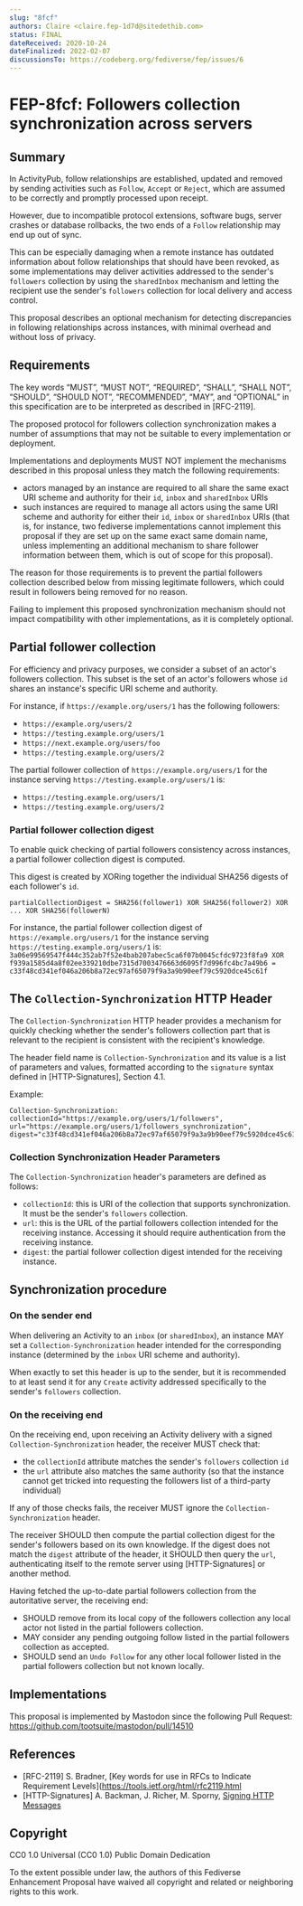 ```yaml
---
slug: "8fcf"
authors: Claire <claire.fep-1d7d@sitedethib.com>
status: FINAL
dateReceived: 2020-10-24
dateFinalized: 2022-02-07
discussionsTo: https://codeberg.org/fediverse/fep/issues/6
---
```

# FEP-8fcf: Followers collection synchronization across servers

## Summary

In ActivityPub, follow relationships are established, updated and removed by
sending activities such as `Follow`, `Accept` or `Reject`, which are assumed to
be correctly and promptly processed upon receipt.

However, due to incompatible protocol extensions, software bugs, server crashes
or database rollbacks, the two ends of a `Follow` relationship may end up out of
sync.

This can be especially damaging when a remote instance has outdated information
about follow relationships that should have been revoked, as some
implementations may deliver activities addressed to the sender's `followers`
collection by using the `sharedInbox` mechanism and letting the recipient use
the sender's `followers` collection for local delivery and access control.

This proposal describes an optional mechanism for detecting discrepancies in
following relationships across instances, with minimal overhead and without loss
of privacy.

## Requirements

The key words “MUST”, “MUST NOT”, “REQUIRED”, “SHALL”, “SHALL NOT”,
“SHOULD”, “SHOULD NOT”, “RECOMMENDED”, “MAY”, and “OPTIONAL” in this
specification are to be interpreted as described in [RFC-2119].

The proposed protocol for followers collection synchronization makes a number of
assumptions that may not be suitable to every implementation or deployment.

Implementations and deployments MUST NOT implement the mechanisms described in
this proposal unless they match the following requirements:
- actors managed by an instance are required to all share the same exact URI
  scheme and authority for their `id`, `inbox` and `sharedInbox` URIs
- such instances are required to manage all actors using the same URI scheme and
  authority for either their `id`, `inbox` or `sharedInbox` URIs (that is, for
  instance, two fediverse implementations cannot implement this proposal if they
  are set up on the same exact same domain name, unless implementing an
  additional mechanism to share follower information between them, which is out
  of scope for this proposal).

The reason for those requirements is to prevent the partial followers collection
described below from missing legitimate followers, which could result in
followers being removed for no reason.

Failing to implement this proposed synchronization mechanism should not impact
compatibility with other implementations, as it is completely optional.

## Partial follower collection

For efficiency and privacy purposes, we consider a subset of an actor's
followers collection. This subset is the set of an actor's followers whose `id`
shares an instance's specific URI scheme and authority.

For instance, if `https://example.org/users/1` has the following followers:
- `https://example.org/users/2`
- `https://testing.example.org/users/1`
- `https://next.example.org/users/foo`
- `https://testing.example.org/users/2`

The partial follower collection of `https://example.org/users/1` for the
instance serving `https://testing.example.org/users/1` is:
- `https://testing.example.org/users/1`
- `https://testing.example.org/users/2`

### Partial follower collection digest

To enable quick checking of partial followers consistency across instances, a
partial follower collection digest is computed.

This digest is created by XORing together the individual SHA256 digests of each
follower's `id`.

```
partialCollectionDigest = SHA256(follower1) XOR SHA256(follower2) XOR ... XOR SHA256(followerN)
```

For instance, the partial follower collection digest of
`https://example.org/users/1` for the instance serving
`https://testing.example.org/users/1` is:
`3a06e99569547f444c352ab7f52e4bab207abec5ca6f07b0045cfdc9723f8fa9 XOR f939a1585d4a8f02ee339210dbe7315d7003476663d6095f7d996fc4bc7a49b6 = c33f48cd341ef046a206b8a72ec97af65079f9a3a9b90eef79c5920dce45c61f`

## The `Collection-Synchronization` HTTP Header

The `Collection-Synchronization` HTTP header provides a mechanism for quickly
checking whether the sender's followers collection part that is relevant to the
recipient is consistent with the recipient's knowledge.

The header field name is `Collection-Synchronization` and its value is a list of
parameters and values, formatted according to the `signature` syntax defined in
[HTTP-Signatures], Section 4.1.

Example:
```
Collection-Synchronization: collectionId="https://example.org/users/1/followers", url="https://example.org/users/1/followers_synchronization", digest="c33f48cd341ef046a206b8a72ec97af65079f9a3a9b90eef79c5920dce45c61f"
```

### Collection Synchronization Header Parameters

The `Collection-Synchronization` header's parameters are defined as follows:

- `collectionId`: this is URI of the collection that supports synchronization.
  It must be the sender's `followers` collection.
- `url`: this is the URL of the partial followers collection intended for the
  receiving instance.
  Accessing it should require authentication from the receiving instance.
- `digest`: the partial follower collection digest intended for the receiving
  instance.

## Synchronization procedure

### On the sender end

When delivering an Activity to an `inbox` (or `sharedInbox`), an instance MAY
set a `Collection-Synchronization` header intended for the corresponding
instance (determined by the `inbox` URI scheme and authority).

When exactly to set this header is up to the sender, but it is recommended to
at least send it for any `Create` activity addressed specifically to the
sender's `followers` collection.

### On the receiving end

On the receiving end, upon receiving an Activity delivery with a
signed `Collection-Synchronization` header, the receiver MUST check that:
- the `collectionId` attribute matches the sender's `followers` collection `id`
- the `url` attribute also matches the same authority (so that the instance
  cannot get tricked into requesting the followers list of a third-party
  individual)

If any of those checks fails, the receiver MUST ignore the
`Collection-Synchronization` header.

The receiver SHOULD then compute the partial collection digest for the sender's
followers based on its own knowledge. If the digest does not match the `digest`
attribute of the header, it SHOULD then query the `url`, authenticating itself
to the remote server using [HTTP-Signatures] or another method.

Having fetched the up-to-date partial followers collection from the autoritative
server, the receiving end:
- SHOULD remove from its local copy of the followers collection any local actor
  not listed in the partial followers collection.
- MAY consider any pending outgoing follow listed in the partial followers
  collection as accepted.
- SHOULD send an `Undo Follow` for any other local follower listed in the
  partial followers collection but not known locally.

## Implementations

This proposal is implemented by Mastodon since the following Pull Request: https://github.com/tootsuite/mastodon/pull/14510

## References

- [RFC-2119] S. Bradner, [Key words for use in RFCs to Indicate Requirement Levels](https://tools.ietf.org/html/rfc2119.html
- [HTTP-Signatures] A. Backman, J. Richer, M. Sporny, [Signing HTTP Messages](https://tools.ietf.org/html/draft-ietf-httpbis-message-signatures-00.html)

## Copyright

CC0 1.0 Universal (CC0 1.0) Public Domain Dedication

To the extent possible under law, the authors of this Fediverse Enhancement Proposal have waived all copyright and related or neighboring rights to this work.
